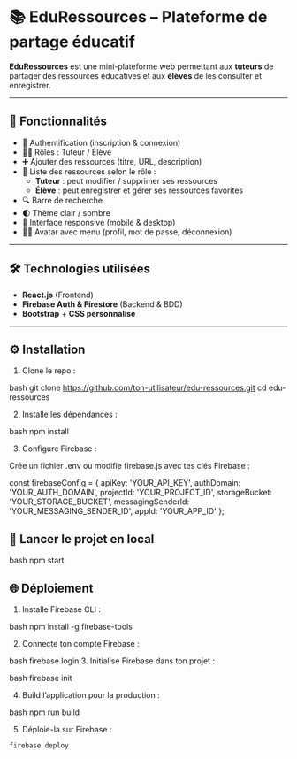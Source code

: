 # 📚 EduRessources – Plateforme de partage éducatif

**EduRessources** est une mini-plateforme web permettant aux **tuteurs** de partager des ressources éducatives et aux **élèves** de les consulter et enregistrer.

---

## 🚀 Fonctionnalités

- 🔐 Authentification (inscription & connexion)
- 👨‍🏫 Rôles : Tuteur / Élève
- ➕ Ajouter des ressources (titre, URL, description)
- 📂 Liste des ressources selon le rôle :
  - **Tuteur** : peut modifier / supprimer ses ressources
  - **Élève** : peut enregistrer et gérer ses ressources favorites
- 🔍 Barre de recherche
- 🌓 Thème clair / sombre
- 📱 Interface responsive (mobile & desktop)
- 🧑‍🎓 Avatar avec menu (profil, mot de passe, déconnexion)

---

## 🛠️ Technologies utilisées

- **React.js** (Frontend)
- **Firebase Auth & Firestore** (Backend & BDD)
- **Bootstrap** + **CSS personnalisé**

---

## ⚙️ Installation

1. Clone le repo :

bash
git clone https://github.com/ton-utilisateur/edu-ressources.git
cd edu-ressources

2. Installe les dépendances :

bash
npm install

3. Configure Firebase :

Crée un fichier .env ou modifie firebase.js avec tes clés Firebase :

const firebaseConfig = {
  apiKey: 'YOUR_API_KEY',
  authDomain: 'YOUR_AUTH_DOMAIN',
  projectId: 'YOUR_PROJECT_ID',
  storageBucket: 'YOUR_STORAGE_BUCKET',
  messagingSenderId: 'YOUR_MESSAGING_SENDER_ID',
  appId: 'YOUR_APP_ID'
};
## 🚀 Lancer le projet en local
bash
npm start

## 🌐 Déploiement
1. Installe Firebase CLI :

bash
npm install -g firebase-tools

2. Connecte ton compte Firebase :

bash
firebase login
3. Initialise Firebase dans ton projet :

bash
firebase init

4. Build l’application pour la production :

bash
npm run build

5. Déploie-la sur Firebase :

```bash
firebase deploy
